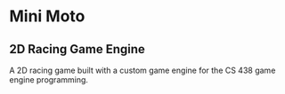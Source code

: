 # Mini Moto
## 2D Racing Game Engine
A 2D racing game built with a custom game engine for the CS 438 game engine programming.
